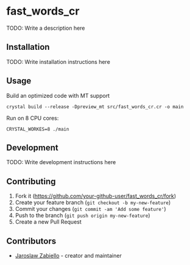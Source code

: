 # fast_words_cr

TODO: Write a description here

## Installation

TODO: Write installation instructions here

## Usage

Build an optimized code with MT support
```
crystal build --release -Dpreview_mt src/fast_words_cr.cr -o main
```

Run on 8 CPU cores:
```
CRYSTAL_WORKES=8 ./main
```
## Development

TODO: Write development instructions here

## Contributing

1. Fork it (<https://github.com/your-github-user/fast_words_cr/fork>)
2. Create your feature branch (`git checkout -b my-new-feature`)
3. Commit your changes (`git commit -am 'Add some feature'`)
4. Push to the branch (`git push origin my-new-feature`)
5. Create a new Pull Request

## Contributors

- [Jaroslaw Zabiello](https://github.com/your-github-user) - creator and maintainer
